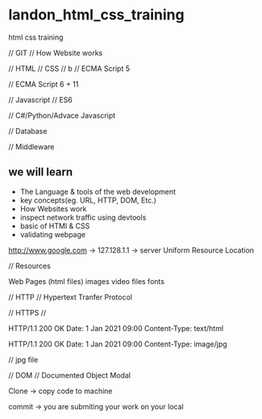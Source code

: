 # landon_html_css_training
html css training

// GIT
// How Website works

// HTML
// CSS
// b
// ECMA Script 5


// ECMA Script 6 + 11


// Javascript // ES6

// C#/Python/Advace Javascript

// Database

// Middleware

## we will learn

- The Language & tools of the web development
- key concepts(eg. URL, HTTP, DOM, Etc.)
- How Websites work
- inspect network traffic using devtools
- basic of HTMl & CSS
- validating webpage

http://www.google.com -> 127.128.1.1 -> server
Uniform Resource Location

// Resources

Web Pages (html files)
images
video files
fonts

// HTTP
// Hypertext Tranfer Protocol

// HTTPS
// 



HTTP/1.1 200 OK
Date: 1 Jan 2021 09:00
Content-Type: text/html

<html>
</html>

HTTP/1.1 200 OK
Date: 1 Jan 2021 09:00
Content-Type: image/jpg

// jpg file

// DOM
// Documented Object Modal


Clone -> copy code to machine

commit -> you are submiting your work on your local
